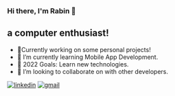 ### Hi there, I'm Rabin 👋
## a computer enthusiast!
- 🔭Currently working on some personal projects!
- 🌱 I’m currently learning Mobile App Development.
- 🥅 2022 Goals: Learn new technologies.
- 👯 I’m looking to collaborate on with other developers.



[![linkedin](https://img.shields.io/badge/linkedin-0A66C2?style=for-the-badge&logo=linkedin&logoColor=white)](https://www.linkedin.com/in/rabin-shrestha-067a29166/)
[![gmail](https://img.shields.io/badge/gmail-1DA1F2?style=for-the-badge&logo=gmail&logoColor=grey)](https://mail.google.com/mail/u/0/#inbox?compose=GTvVlcSBptPTGPRTjRdpTQrDTzGNPNZKLKHgxnzxWpnMfJbqRMqxNzlHbzjQWbQvpdjSVgxlqZhxJ)



